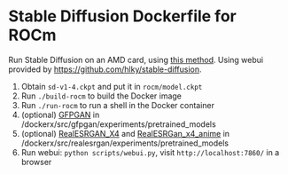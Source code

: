 # Stable Diffusion Dockerfile for ROCm

Run Stable Diffusion on an AMD card, using [this method](https://www.youtube.com/watch?v=d_CgaHyA_n4).
Using webui provided by https://github.com/hlky/stable-diffusion.

1. Obtain `sd-v1-4.ckpt` and put it in `rocm/model.ckpt`
2. Run `./build-rocm` to build the Docker image
3. Run `./run-rocm` to run a shell in the Docker container
4. (optional) [GFPGAN](https://github.com/TencentARC/GFPGAN/releases/download/v1.3.0/GFPGANv1.3.pth) in /dockerx/src/gfpgan/experiments/pretrained_models
5. (optional) [RealESRGAN_X4](https://github.com/xinntao/Real-ESRGAN/releases/download/v0.1.0/RealESRGAN_x4plus.pth) and [RealESRGan_x4_anime](https://github.com/xinntao/Real-ESRGAN/releases/download/v0.2.2.4/RealESRGAN_x4plus_anime_6B.pth) in /dockerx/src/realesrgan/experiments/pretrained_models
6. Run webui: `python scripts/webui.py`, visit `http://localhost:7860/` in a browser
